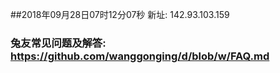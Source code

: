 ##2018年09月28日07时12分07秒 新址: 142.93.103.159
### 兔友常见问题及解答: https://github.com/wanggonging/d/blob/w/FAQ.md
